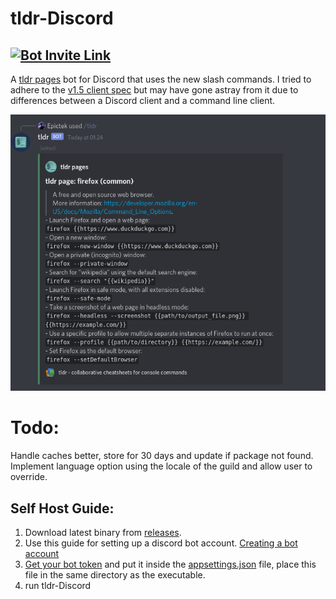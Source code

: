 # tldr-Discord
[![Bot Invite Link](https://img.shields.io/badge/Invite%20Bot-badge.svg?label=&logo=discord&logoColor=ffffff&color=7389D8&labelColor=6A7EC2)](https://discord.com/api/oauth2/authorize?client_id=839254228736278579&permissions=0&scope=applications.commands%20bot)
----
A [tldr pages](https://github.com/tldr-pages/tldr) bot for Discord that uses the new slash commands. I tried to adhere to the [v1.5 client spec](https://github.com/tldr-pages/tldr/blob/v1.5/CLIENT-SPECIFICATION.md) but may have gone astray from it due to differences between a Discord client and a command line client.

![screenshot of slash command in use](https://raw.githubusercontent.com/Epictek/tldr-Discord/master/screenshot.png)

# Todo:
Handle caches better, store for 30 days and update if package not found.
Implement language option using the locale of the guild and allow user to override.

## Self Host Guide:
1. Download latest binary from [releases](https://github.com/Epictek/tldr-Discord/releases).
2. Use this guide for setting up a discord bot account. [Creating a bot account](https://dsharpplus.github.io/articles/basics/bot_account.html#creating-a-bot-account)
3. [Get your bot token](https://dsharpplus.github.io/articles/basics/bot_account.html#get-bot-token) and put it inside the [appsettings.json](https://github.com/Epictek/tldr-Discord/blob/master/tldr-Discord/appsetting.json) file, place this file in the same directory as the executable.
4. run tldr-Discord 
